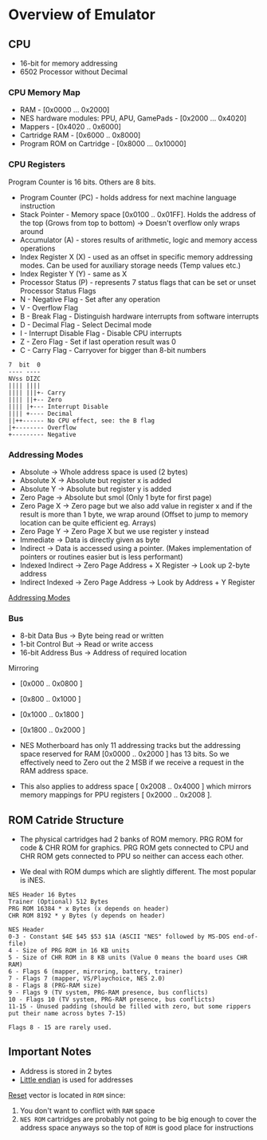 # Overview of Emulator

## CPU 

- 16-bit for memory addressing
- 6502 Processor without Decimal

### CPU Memory Map
- RAM - [0x0000 … 0x2000]
- NES hardware modules: PPU, APU, GamePads - [0x2000 … 0x4020]
- Mappers - [0x4020 .. 0x6000]
- Cartridge RAM - [0x6000 .. 0x8000]
- Program ROM on Cartridge - [0x8000 … 0x10000]

### CPU Registers

Program Counter is 16 bits. Others are 8 bits.
- Program Counter (PC) - holds address for next machine language instruction
- Stack Pointer - Memory space [0x0100 .. 0x01FF]. Holds the address of the top (Grows from top to bottom) -> Doesn't overflow only wraps around
- Accumulator (A) - stores results of arithmetic, logic and memory access operations 
- Index Register X (X) - used as an offset in specific memory addressing modes. Can be used for auxiliary storage needs (Temp values etc.)
- Index Register Y (Y) - same as X 
- Processor Status (P) - represents 7 status flags that can be set or unset
Processor Status Flags
- N - Negative Flag - Set after any operation
- V - Overflow Flag
- B - Break Flag - Distinguish hardware interrupts from software interrupts
- D - Decimal Flag - Select Decimal mode 
- I - Interrupt Disable Flag - Disable CPU interrupts
- Z - Zero Flag - Set if last operation result was 0 
- C - Carry Flag - Carryover for bigger than 8-bit numbers

```
7  bit  0
---- ----
NVss DIZC
|||| ||||
|||| |||+- Carry
|||| ||+-- Zero
|||| |+--- Interrupt Disable
|||| +---- Decimal
||++------ No CPU effect, see: the B flag
|+-------- Overflow
+--------- Negative
```

### Addressing Modes

- Absolute -> Whole address space is used (2 bytes)
- Absolute X -> Absolute but register x is added
- Absolute Y -> Absolute but register y is added
- Zero Page -> Absolute but smol (Only 1 byte for first page)
- Zero Page X -> Zero page but we also add value in register x and if the 
result is more than 1 byte, we wrap around (Offset to jump to memory location
can be quite efficient eg. Arrays)
- Zero Page Y -> Zero Page X but we use register y instead
- Immediate -> Data is directly given as byte
- Indirect -> Data is accessed using a pointer. (Makes implementation of 
pointers or routines easier but is less performant)
- Indexed Indirect -> Zero Page Address + X Register -> Look up 2-byte address
- Indirect Indexed -> Zero Page Address -> Look by Address + Y Register

[Addressing Modes](https://wiki.cdot.senecacollege.ca/wiki/6502_Addressing_Modes)


### Bus

* 8-bit Data Bus -> Byte being read or written
* 1-bit Control But -> Read or write access
* 16-bit Address Bus -> Address of required location

Mirroring

* [0x000 .. 0x0800 ]
* [0x800 .. 0x1000 ]
* [0x1000 .. 0x1800 ]
* [0x1800 .. 0x2000 ]

* NES Motherboard has only 11 addressing tracks but the 
addressing space reserved for RAM [0x0000 .. 0x2000 ] has 13 bits.
So we effectively need to Zero out the 2 MSB if we receive a 
request in the RAM address space.

* This also applies to address space [ 0x2008 .. 0x4000 ] which mirrors 
memory mappings for PPU registers [ 0x2000 .. 0x2008 ].

## ROM Catride Structure

* The physical cartridges had 2 banks of ROM memory.
PRG ROM for code & CHR ROM for graphics. PRG ROM gets 
connected to CPU and CHR ROM gets connected to PPU
so neither can access each other. 

* We deal with ROM dumps which are slightly different. The most popular is iNES.

```
NES Header 16 Bytes
Trainer (Optional) 512 Bytes
PRG ROM 16384 * x Bytes (x depends on header)
CHR ROM 8192 * y Bytes (y depends on header)
```

```
NES Header
0-3 - Constant $4E $45 $53 $1A (ASCII "NES" followed by MS-DOS end-of-file)
4 - Size of PRG ROM in 16 KB units
5 - Size of CHR ROM in 8 KB units (Value 0 means the board uses CHR RAM)
6 - Flags 6 (mapper, mirroring, battery, trainer)
7 - Flags 7 (mapper, VS/Playchoice, NES 2.0)
8 - Flags 8 (PRG-RAM size)
9 - Flags 9 (TV system, PRG-RAM presence, bus conflicts)
10 - Flags 10 (TV system, PRG-RAM presence, bus conflicts)
11-15 - Unused padding (should be filled with zero, but some rippers put their name across bytes 7-15)

Flags 8 - 15 are rarely used.
```

##

## Important Notes
- Address is stored in 2 bytes
- [Little endian](https://stackoverflow.com/questions/4752715/why-are-both-little-and-big-endian-in-use) is used for addresses


[Reset](https://en.wikipedia.org/wiki/Reset_vector) vector is located in `ROM` since:
1. You don't want to conflict with `RAM` space
2. `NES ROM` cartridges are probably not going to be big enough to cover the
address space anyways so the top of `ROM` is good place for instructions
